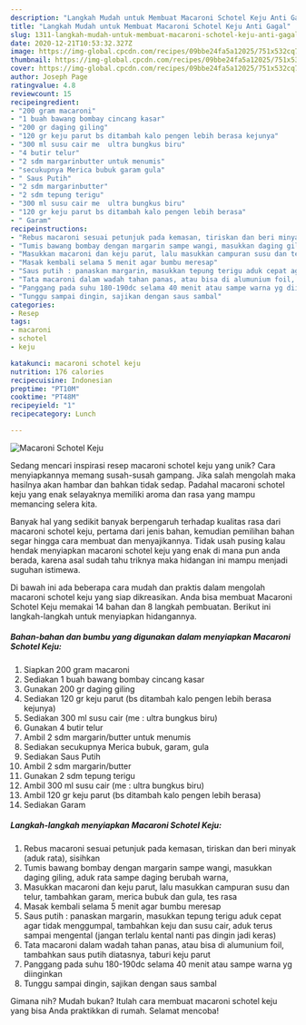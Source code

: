 ```yaml
---
description: "Langkah Mudah untuk Membuat Macaroni Schotel Keju Anti Gagal"
title: "Langkah Mudah untuk Membuat Macaroni Schotel Keju Anti Gagal"
slug: 1311-langkah-mudah-untuk-membuat-macaroni-schotel-keju-anti-gagal
date: 2020-12-21T10:53:32.327Z
image: https://img-global.cpcdn.com/recipes/09bbe24fa5a12025/751x532cq70/macaroni-schotel-keju-foto-resep-utama.jpg
thumbnail: https://img-global.cpcdn.com/recipes/09bbe24fa5a12025/751x532cq70/macaroni-schotel-keju-foto-resep-utama.jpg
cover: https://img-global.cpcdn.com/recipes/09bbe24fa5a12025/751x532cq70/macaroni-schotel-keju-foto-resep-utama.jpg
author: Joseph Page
ratingvalue: 4.8
reviewcount: 15
recipeingredient:
- "200 gram macaroni"
- "1 buah bawang bombay cincang kasar"
- "200 gr daging giling"
- "120 gr keju parut bs ditambah kalo pengen lebih berasa kejunya"
- "300 ml susu cair me  ultra bungkus biru"
- "4 butir telur"
- "2 sdm margarinbutter untuk menumis"
- "secukupnya Merica bubuk garam gula"
- " Saus Putih"
- "2 sdm margarinbutter"
- "2 sdm tepung terigu"
- "300 ml susu cair me  ultra bungkus biru"
- "120 gr keju parut bs ditambah kalo pengen lebih berasa"
- " Garam"
recipeinstructions:
- "Rebus macaroni sesuai petunjuk pada kemasan, tiriskan dan beri minyak (aduk rata), sisihkan"
- "Tumis bawang bombay dengan margarin sampe wangi, masukkan daging giling, aduk rata sampe daging berubah warna,"
- "Masukkan macaroni dan keju parut, lalu masukkan campuran susu dan telur, tambahkan garam, merica bubuk dan gula, tes rasa"
- "Masak kembali selama 5 menit agar bumbu meresap"
- "Saus putih : panaskan margarin, masukkan tepung terigu aduk cepat agar tidak menggumpal, tambahkan keju dan susu cair, aduk terus sampai mengental (jangan terlalu kental nanti pas dingin jadi keras)"
- "Tata macaroni dalam wadah tahan panas, atau bisa di alumunium foil, tambahkan saus putih diatasnya, taburi keju parut"
- "Panggang pada suhu 180-190dc selama 40 menit atau sampe warna yg diinginkan"
- "Tunggu sampai dingin, sajikan dengan saus sambal"
categories:
- Resep
tags:
- macaroni
- schotel
- keju

katakunci: macaroni schotel keju 
nutrition: 176 calories
recipecuisine: Indonesian
preptime: "PT10M"
cooktime: "PT48M"
recipeyield: "1"
recipecategory: Lunch

---
```



![Macaroni Schotel Keju](https://img-global.cpcdn.com/recipes/09bbe24fa5a12025/751x532cq70/macaroni-schotel-keju-foto-resep-utama.jpg)

Sedang mencari inspirasi resep macaroni schotel keju yang unik? Cara menyiapkannya memang susah-susah gampang. Jika salah mengolah maka hasilnya akan hambar dan bahkan tidak sedap. Padahal macaroni schotel keju yang enak selayaknya memiliki aroma dan rasa yang mampu memancing selera kita.



Banyak hal yang sedikit banyak berpengaruh terhadap kualitas rasa dari macaroni schotel keju, pertama dari jenis bahan, kemudian pemilihan bahan segar hingga cara membuat dan menyajikannya. Tidak usah pusing kalau hendak menyiapkan macaroni schotel keju yang enak di mana pun anda berada, karena asal sudah tahu triknya maka hidangan ini mampu menjadi suguhan istimewa.


Di bawah ini ada beberapa cara mudah dan praktis dalam mengolah macaroni schotel keju yang siap dikreasikan. Anda bisa membuat Macaroni Schotel Keju memakai 14 bahan dan 8 langkah pembuatan. Berikut ini langkah-langkah untuk menyiapkan hidangannya.

<!--inarticleads1-->

##### Bahan-bahan dan bumbu yang digunakan dalam menyiapkan Macaroni Schotel Keju:

1. Siapkan 200 gram macaroni
1. Sediakan 1 buah bawang bombay cincang kasar
1. Gunakan 200 gr daging giling
1. Sediakan 120 gr keju parut (bs ditambah kalo pengen lebih berasa kejunya)
1. Sediakan 300 ml susu cair (me : ultra bungkus biru)
1. Gunakan 4 butir telur
1. Ambil 2 sdm margarin/butter untuk menumis
1. Sediakan secukupnya Merica bubuk, garam, gula
1. Sediakan  Saus Putih
1. Ambil 2 sdm margarin/butter
1. Gunakan 2 sdm tepung terigu
1. Ambil 300 ml susu cair (me : ultra bungkus biru)
1. Ambil 120 gr keju parut (bs ditambah kalo pengen lebih berasa)
1. Sediakan  Garam




<!--inarticleads2-->

##### Langkah-langkah menyiapkan Macaroni Schotel Keju:

1. Rebus macaroni sesuai petunjuk pada kemasan, tiriskan dan beri minyak (aduk rata), sisihkan
1. Tumis bawang bombay dengan margarin sampe wangi, masukkan daging giling, aduk rata sampe daging berubah warna,
1. Masukkan macaroni dan keju parut, lalu masukkan campuran susu dan telur, tambahkan garam, merica bubuk dan gula, tes rasa
1. Masak kembali selama 5 menit agar bumbu meresap
1. Saus putih : panaskan margarin, masukkan tepung terigu aduk cepat agar tidak menggumpal, tambahkan keju dan susu cair, aduk terus sampai mengental (jangan terlalu kental nanti pas dingin jadi keras)
1. Tata macaroni dalam wadah tahan panas, atau bisa di alumunium foil, tambahkan saus putih diatasnya, taburi keju parut
1. Panggang pada suhu 180-190dc selama 40 menit atau sampe warna yg diinginkan
1. Tunggu sampai dingin, sajikan dengan saus sambal




Gimana nih? Mudah bukan? Itulah cara membuat macaroni schotel keju yang bisa Anda praktikkan di rumah. Selamat mencoba!
